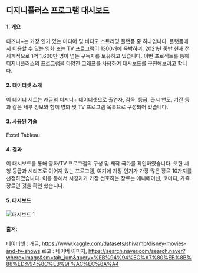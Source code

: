 ##  디지니플러스 프로그램 대시보드

#### 1. 개요

디즈니+는 가장 인기 있는 미디어 및 비디오 스트리밍 플랫폼 중 하나입니다. 플랫폼에서 이용할 수 있는 영화 또는 TV 프로그램이 1300개에 육박하며, 2021년 중반 현재 전 세계적으로 1억 1,600만 명이 넘는 구독자를 보유하고 있습니다. 이번 프로젝트를 통해 디지니플러스의 프로그램을 다양한 그래프를 사용하여 대시보드를 구현해보려고 합니다.

#### 2. 데이터셋 소개

이 데이터 세트는 캐글의 디지니+ 데이터셋으로 출연자, 감독, 등급, 출시 연도, 기간 등과 같은 세부 정보와 함께 영화 및 TV 프로그램 목록으로 구성되어 있습니다.

#### 3. 사용된 기술

Excel
Tableau

#### 4. 결과

이 대시보드를 통해 영화/TV 프로그램의 구성 및 제작 국가를 확인하였습니다. 또한 시청 등급과 시리즈로 이어져 있는 프로그램, 여기에 가장 인기가 가장 많은 장르 10가지를 선정하였습니다. 이를 통해서 시청자가 가장 선호하는 장르는 애니메이션, 코미디, 가족 장르인 것을 확인 했습니다.

#### 5. 대시보드

![대시보드 1](https://user-images.githubusercontent.com/109095108/235302661-12946394-68d3-47b9-abd1-26c66ffb2cda.png)



#### 출저: 
데이터셋 : 캐글, https://www.kaggle.com/datasets/shivamb/disney-movies-and-tv-shows
로고 : 네이버 이미지, https://search.naver.com/search.naver?where=image&sm=tab_jum&query=%EB%94%94%EC%A7%80%EB%8B%88%ED%94%8C%EB%9F%AC%EC%8A%A4
